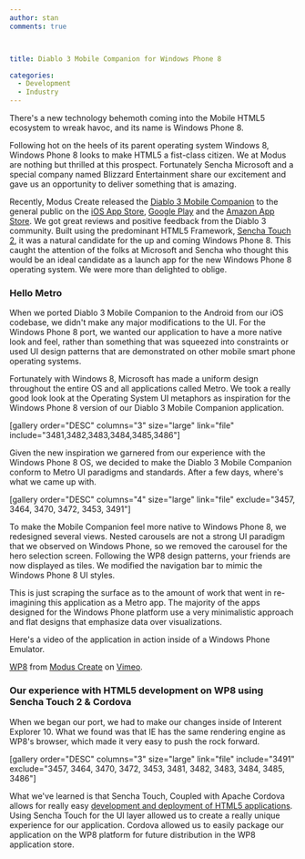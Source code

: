 ```yaml
---
author: stan
comments: true



title: Diablo 3 Mobile Companion for Windows Phone 8

categories:
  - Development
  - Industry
---
```


There's a new technology behemoth coming into the Mobile HTML5 ecosystem to wreak havoc, and its name is Windows Phone 8.





Following hot on the heels of its parent operating system Windows 8, Windows Phone 8 looks to make HTML5 a fist-class citizen. We at Modus are nothing but thrilled at this prospect. Fortunately Sencha Microsoft and a special company named Blizzard Entertainment share our excitement and gave us an opportunity to deliver something that is amazing.





Recently, Modus Create released the [Diablo 3 Mobile Companion](http://moduscreate.com/announcing-the-diablo-3-mobile-companion/) to the general public on the [iOS App Store](https://itunes.apple.com/us/app/diablo-3-mobile-companion/id565829323?mt=8), [Google Play](https://play.google.com/store/apps/details?id=com.moduscreate.d3mobile) and the [Amazon App Store](http://www.amazon.com/Modus-Create-Diablo-Mobile-Companion/dp/B009NWMJUA). We got great reviews and positive feedback from the Diablo 3 community. Built using the predominant HTML5 Framework, [Sencha Touch 2](http://moduscreate.com/capabilities/sencha-touch/), it was a natural candidate for the up and coming Windows Phone 8. This caught the attention of the folks at Microsoft and Sencha who thought this would be an ideal candidate as a launch app for the new Windows Phone 8 operating system. We were more than delighted to oblige.





### Hello Metro





When we ported Diablo 3 Mobile Companion to the Android from our iOS codebase, we didn't make any major modifications to the UI. For the Windows Phone 8 port, we wanted our application to have a more native look and feel, rather than something that was squeezed into constraints or used UI design patterns that are demonstrated on other mobile smart phone operating systems.





Fortunately with Windows 8, Microsoft has made a uniform design throughout the entire OS and all applications called Metro. We took a really good look look at the Operating System UI metaphors as inspiration for the Windows Phone 8 version of our Diablo 3 Mobile Companion application.





[gallery order="DESC" columns="3" size="large" link="file" include="3481,3482,3483,3484,3485,3486"]





Given the new inspiration we garnered from our experience with the Windows Phone 8 OS, we decided to make the Diablo 3 Mobile Companion conform to Metro UI paradigms and standards. After a few days, where's what we came up with.





[gallery order="DESC" columns="4" size="large" link="file" exclude="3457, 3464, 3470, 3472, 3453, 3491"]





To make the Mobile Companion feel more native to Windows Phone 8, we redesigned several views. Nested carousels are not a strong UI paradigm that we observed on Windows Phone, so we removed the carousel for the hero selection screen. Following the WP8 design patterns, your friends are now displayed as tiles. We modified the navigation bar to mimic the Windows Phone 8 UI styles.





This is just scraping the surface as to the amount of work that went in re-imagining this application as a Metro app. The majority of the apps designed for the Windows Phone platform use a very minimalistic approach and flat designs that emphasize data over visualizations.





Here's a video of the application in action inside of a Windows Phone Emulator.





[WP8](http://vimeo.com/52489823) from [Modus Create](http://vimeo.com/moduscreate) on [Vimeo](http://vimeo.com).





### Our experience with HTML5 development on WP8 using Sencha Touch 2 & Cordova





When we began our port, we had to make our changes inside of Interent Explorer 10. What we found was that IE has the same rendering engine as WP8's browser, which made it very easy to push the rock forward.





[gallery order="DESC" columns="3" size="large" link="file" include="3491" exclude="3457, 3464, 3470, 3472, 3453, 3481, 3482, 3483, 3484, 3485, 3486"]





What we've learned is that Sencha Touch, Coupled with Apache Cordova allows for really easy [development and deployment of HTML5 applications](http://moduscreate.com/capabilities/mobile-apps/). Using Sencha Touch for the UI layer allowed us to create a really unique experience for our application. Cordova allowed us to easily package our application on the WP8 platform for future distribution in the WP8 application store.



